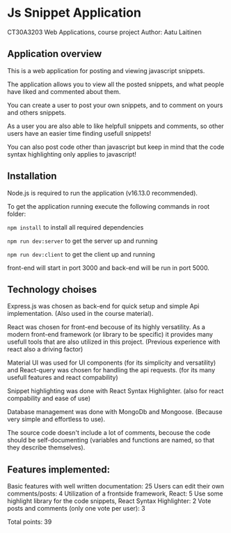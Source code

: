 # Js Snippet Application
CT30A3203 Web Applications, course project
Author: Aatu Laitinen

## Application overview

This is a web application for posting and viewing javascript snippets.

The application allows you to view all the posted snippets, and what people have liked and commented about them.

You can create a user to post your own snippets, and to comment on yours and others snippets.

As a user you are also able to like helpfull snippets and comments, so other users have an easier time finding usefull snippets!

You can also post code other than javascript but keep in mind that the code syntax highlighting only applies to javascript!

## Installation

Node.js is required to run the application (v16.13.0 recommended).

To get the application running execute the following commands in root folder: 

`npm install`  to install all required dependencies

`npm run dev:server` to get the server up and running

`npm run dev:client` to get the client up and running

front-end will start in port 3000 and back-end will be run in port 5000.

## Technology choises

Express.js was chosen as back-end for quick setup and simple Api implementation. (Also used in the course material).

React was chosen for front-end becouse of its highly versatility. As a modern front-end framework (or library to be specific) it provides many usefull tools that are also utilized in this project. (Previous experience with react also a driving factor)

Material UI was used for UI components (for its simplicity and versatility) and React-query was chosen for handling the api requests. (for its many usefull features and react compability)

Snippet highlighting was done with React Syntax Highlighter. (also for react compability and ease of use)

Database management was done with MongoDb and Mongoose. (Because very simple and effortless to use). 

The source code doesn't include a lot of comments, becouse the code should be self-documenting (variables and functions are named, so that they describe themselves).

## Features implemented:

Basic features with well written documentation: 25
Users can edit their own comments/posts: 4
Utilization of a frontside framework, React: 5
Use some highlight library for the code snippets, React Syntax Highlighter: 2 
Vote posts and comments (only one vote per user): 3

Total points: 39

